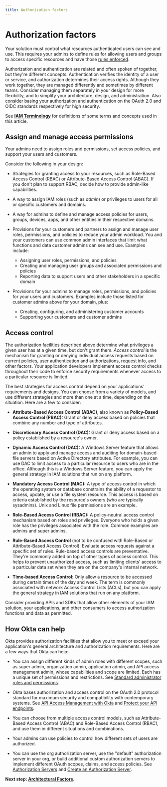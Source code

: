```yaml
---
title: Authorization factors
---
```

# Authorization factors

Your solution must control what resources authenticated users can see and use. This requires your admins to define rules for allowing users and groups to access specific resources and have those [rules enforced](#access-control).

Authorization and authentication are related and often spoken of together, but they're different concepts. Authentication verifies the identity of a user or service, and authorization determines their access rights. Although they work together, they are managed differently and sometimes by different teams. Consider managing them separately in your design for more flexibility, and to simplify your architecture, design, and administration. Also consider basing your authorization and authentication on the OAuth 2.0 and OIDC standards respectively for high security.

See [**IAM Terminology**](/docs/concepts/iam-overview-iam-terminology/) for definitions of some terms and concepts used in this article.

## Assign and manage access permissions

Your admins need to assign roles and permissions, set access policies, and support your users and customers.

Consider the following in your design:

- Strategies for granting access to your resources, such as Role-Based Access Control (RBAC) or Attribute-Based Access Control (ABAC). If you don't plan to support RBAC, decide how to provide admin-like capabilities.

- A way to assign IAM roles (such as *admin*) or privileges to users for all or specific customers and domains.

- A way for admins to define and manage access policies for users, groups, devices, apps, and other entities in their respective domains.

- Provisions for your customers and partners to assign and manage user roles, permissions, and policies to reduce your admin workload. You and your customers can use common admin interfaces that limit what functions and data customer admins can see and use. Examples include:

    * Assigning user roles, permissions, and policies
    * Creating and managing user groups and associated permissions and policies
    * Reporting data to support users and other stakeholders in a specific domain

- Provisions for your admins to manage roles, permissions, and policies for your users and customers. Examples include those listed for customer admins above for your domain, plus:

    * Creating, configuring, and administering customer accounts
    * Supporting your customers and customer admins

## Access control

The authorization facilities described above determine what privileges a given user has at a given time, but don't grant them. *Access control* is the mechanism for granting or denying individual access requests based on current policies, user authentication and authorizations, request info, and other factors. Your application developers implement access control checks throughout their code to enforce security requirements whenever access to a particular resource is limited.

The best strategies for access control depend on your applications' requirements and designs. You can choose from a variety of models, and use different strategies and more than one at a time, depending on the situation. Here are a few to consider:

- **Attribute-Based Access Control (ABAC)**, also known as **Policy-Based Access Control (PBAC):** Grant or deny access based on policies that combine any number and type of attributes.

- **Discretionary Access Control (DAC):** Grant or deny access based on a policy established by a resource's owner.

- **Dynamic Access Control (DAC):** A Windows Server feature that allows an admin to apply and manage access and auditing for domain-based file servers based on Active Directory attributes. For example, you can use DAC to limit access to a particular resource to users who are in the office. Although this is a Windows Server feature, you can apply the general strategy in IAM solutions that run on any platform.

- **Mandatory Access Control (MAC):** A type of access control in which the operating system or database constrains the ability of a requestor to access, update, or use a file system resource. This access is based on criteria established by the resource's owners (who are typically sysadmins). Unix and Linux file permissions are an example.

- **Role-Based Access Control (RBAC):** A policy-neutral access control mechanism based on roles and privileges. Everyone who holds a given role has the privileges associated with the role. Common examples are admins and super admins.

- **Rule-Based Access Control** (not to be confused with Role-Based or Attribute-Based Access Control): Evaluate access requests against a specific set of rules. Rule-based access controls are preventative. They're commonly added on top of other types of access control. This helps to prevent unauthorized access, such as limiting clients' access to a particular data set when they are on the company's internal network.

- **Time-based Access Control:** Only allow a resource to be accessed during certain times of the day and week. The term is commonly associated with network Access Control Lists (ACLs), but you can apply the general strategy in IAM solutions that run on any platform.

Consider providing APIs and SDKs that allow other elements of your IAM solution, your applications, and other consumers to access authorization functions and data as permitted.

## How Okta can help

Okta provides authorization facilities that allow you to meet or exceed your application's general architecture and authorization requirements. Here are a few ways that Okta can help:

- You can assign different kinds of admin roles with different scopes, such as super admin, organization admin, application admin, and API access management admin, whose capabilities and scope are limited. Each has a unique set of permissions and restrictions. See [Standard administrator roles and permissions](https://help.okta.com/okta_help.htm?type=oie&id=ext-administrators-admin-comparison).

- Okta bases authorization and access control on the OAuth 2.0 protocol standard for maximum security and compatibility with contemporary systems. See [API Access Management with Okta](/docs/concepts/api-access-management/) and [Protect your API endpoints](/docs/guides/protect-your-api/aspnetcore3/main/).

- You can choose from multiple access control models, such as Attribute-Based Access Control (ABAC) and Role-Based Access Control (RBAC), and use them in different situations and combinations.

- Your admins can use policies to control how different sets of users are authorized.

- You can use the org authorization server, use the "default" authorization server in your org, or build additional custom authorization servers to implement different OAuth scopes, claims, and access policies. See [Authorization Servers](/docs/concepts/auth-servers/) and [Create an Authorization Server](/docs/guides/customize-authz-server/main/).

**Next step: [Architectural Factors](/docs/concepts/iam-overview-architectural-factors/).**
